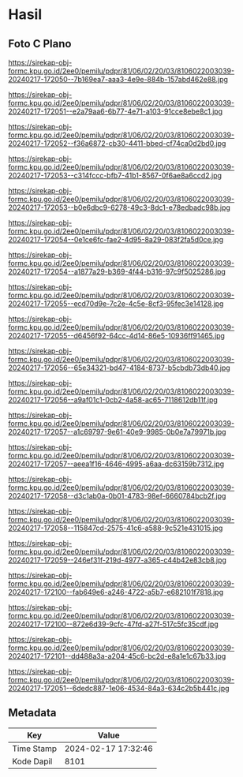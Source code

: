 # Hasil

## Foto C Plano

https://sirekap-obj-formc.kpu.go.id/2ee0/pemilu/pdpr/81/06/02/20/03/8106022003039-20240217-172050--7b169ea7-aaa3-4e9e-884b-157abd462e88.jpg

https://sirekap-obj-formc.kpu.go.id/2ee0/pemilu/pdpr/81/06/02/20/03/8106022003039-20240217-172051--e2a79aa6-6b77-4e71-a103-91cce8ebe8c1.jpg

https://sirekap-obj-formc.kpu.go.id/2ee0/pemilu/pdpr/81/06/02/20/03/8106022003039-20240217-172052--f36a6872-cb30-4411-bbed-cf74ca0d2bd0.jpg

https://sirekap-obj-formc.kpu.go.id/2ee0/pemilu/pdpr/81/06/02/20/03/8106022003039-20240217-172053--c314fccc-bfb7-41b1-8567-0f6ae8a6ccd2.jpg

https://sirekap-obj-formc.kpu.go.id/2ee0/pemilu/pdpr/81/06/02/20/03/8106022003039-20240217-172053--b0e6dbc9-6278-49c3-8dc1-e78edbadc98b.jpg

https://sirekap-obj-formc.kpu.go.id/2ee0/pemilu/pdpr/81/06/02/20/03/8106022003039-20240217-172054--0e1ce6fc-fae2-4d95-8a29-083f2fa5d0ce.jpg

https://sirekap-obj-formc.kpu.go.id/2ee0/pemilu/pdpr/81/06/02/20/03/8106022003039-20240217-172054--a1877a29-b369-4f44-b316-97c9f5025286.jpg

https://sirekap-obj-formc.kpu.go.id/2ee0/pemilu/pdpr/81/06/02/20/03/8106022003039-20240217-172055--ecd70d9e-7c2e-4c5e-8cf3-95fec3e14128.jpg

https://sirekap-obj-formc.kpu.go.id/2ee0/pemilu/pdpr/81/06/02/20/03/8106022003039-20240217-172055--d6456f92-64cc-4d14-86e5-10936ff91465.jpg

https://sirekap-obj-formc.kpu.go.id/2ee0/pemilu/pdpr/81/06/02/20/03/8106022003039-20240217-172056--65e34321-bd47-4184-8737-b5cbdb73db40.jpg

https://sirekap-obj-formc.kpu.go.id/2ee0/pemilu/pdpr/81/06/02/20/03/8106022003039-20240217-172056--a9af01c1-0cb2-4a58-ac65-7118612db11f.jpg

https://sirekap-obj-formc.kpu.go.id/2ee0/pemilu/pdpr/81/06/02/20/03/8106022003039-20240217-172057--a1c69797-9e61-40e9-9985-0b0e7a79971b.jpg

https://sirekap-obj-formc.kpu.go.id/2ee0/pemilu/pdpr/81/06/02/20/03/8106022003039-20240217-172057--aeea1f16-4646-4995-a6aa-dc63159b7312.jpg

https://sirekap-obj-formc.kpu.go.id/2ee0/pemilu/pdpr/81/06/02/20/03/8106022003039-20240217-172058--d3c1ab0a-0b01-4783-98ef-6660784bcb2f.jpg

https://sirekap-obj-formc.kpu.go.id/2ee0/pemilu/pdpr/81/06/02/20/03/8106022003039-20240217-172058--115847cd-2575-41c6-a588-9c521e431015.jpg

https://sirekap-obj-formc.kpu.go.id/2ee0/pemilu/pdpr/81/06/02/20/03/8106022003039-20240217-172059--246ef31f-219d-4977-a365-c44b42e83cb8.jpg

https://sirekap-obj-formc.kpu.go.id/2ee0/pemilu/pdpr/81/06/02/20/03/8106022003039-20240217-172100--fab649e6-a246-4722-a5b7-e682101f7818.jpg

https://sirekap-obj-formc.kpu.go.id/2ee0/pemilu/pdpr/81/06/02/20/03/8106022003039-20240217-172100--872e6d39-9cfc-47fd-a27f-517c5fc35cdf.jpg

https://sirekap-obj-formc.kpu.go.id/2ee0/pemilu/pdpr/81/06/02/20/03/8106022003039-20240217-172101--dd488a3a-a204-45c6-bc2d-e8a1e1c67b33.jpg

https://sirekap-obj-formc.kpu.go.id/2ee0/pemilu/pdpr/81/06/02/20/03/8106022003039-20240217-172051--6dedc887-1e06-4534-84a3-634c2b5b441c.jpg


## Metadata

| Key        | Value               |
| ---------- | ------------------- |
| Time Stamp | 2024-02-17 17:32:46 |
| Kode Dapil | 8101                |



